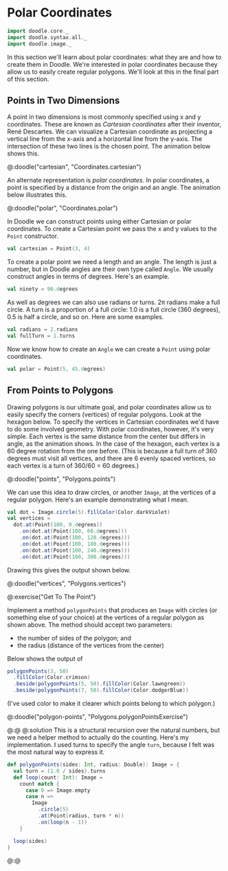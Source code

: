 # Polar Coordinates

```scala mdoc:invisible
import doodle.core._
import doodle.syntax.all._
import doodle.image._
```

In this section we'll learn about polar coordinates: what they are and how to create them in Doodle. We're interested in polar coordinates because they allow us to easily create regular polygons. We'll look at this in the final part of this section.


## Points in Two Dimensions

A point in two dimensions is most commonly specified using x and y coordinates. These are known as *Cartesian coordinates* after their inventor, René Descartes. We can visualize a Cartesian coordinate as projecting a vertical line from the x-axis and a horizontal line from the y-axis. The intersection of these two lines is the chosen point. The animation below shows this.

@:doodle("cartesian", "Coordinates.cartesian")

An alternate representation is *polar coordinates*. In polar coordinates, a point is specified by a distance from the origin and an angle. The animation below illustrates this.

@:doodle("polar", "Coordinates.polar")

In Doodle we can construct points using either Cartesian or polar coordinates. To create a Cartesian point we pass the x and y values to the `Point` constructor.

```scala mdoc:silent
val cartesian = Point(3, 4)
```

To create a polar point we need a length and an angle. The length is just a number, but in Doodle angles are their own type called `Angle`. We usually construct angles in terms of degrees. Here's an example.

```scala mdoc:silent
val ninety = 90.degrees
```

As well as degrees we can also use radians or turns. 2π radians make a full circle. A turn is a proportion of a full circle: 1.0 is a full circle (360 degrees), 0.5 is half a circle, and so on. Here are some examples.

```scala mdoc:silent
val radians = 2.radians
val fullTurn = 1.turns
```

Now we know how to create an `Angle` we can create a `Point` using polar coordinates.

```scala mdoc:silent
val polar = Point(5, 45.degrees)
```


## From Points to Polygons

Drawing polygons is our ultimate goal, and polar coordinates allow us to easily specify the corners (vertices) of regular polygons. Look at the hexagon below. To specify the vertices in Cartesian coordinates we'd have to do some involved geometry. With polar coordinates, however, it's very simple. Each vertex is the same distance from the center but differs in angle, as the animation shows. In the case of the hexagon, each vertex is a 60 degree rotation from the one before. (This is because a full turn of 360 degrees must visit all vertices, and there are 6 evenly spaced vertices, so each vertex is a turn of 360/60 = 60 degrees.)

@:doodle("points", "Polygons.points")

We can use this idea to draw circles, or another `Image`, at the vertices of a regular polygon. Here's an example demonstrating what I mean.

```scala mdoc:silent
val dot = Image.circle(5).fillColor(Color.darkViolet)
val vertices =
  dot.at(Point(100, 0.degrees))
    .on(dot.at(Point(100, 60.degrees)))
    .on(dot.at(Point(100, 120.degrees)))
    .on(dot.at(Point(100, 180.degrees)))
    .on(dot.at(Point(100, 240.degrees)))
    .on(dot.at(Point(100, 300.degrees)))
```

Drawing this gives the output shown below.

@:doodle("vertices", "Polygons.vertices")


@:exercise("Get To The Point")

Implement a method `polygonPoints` that produces an `Image` with circles (or something else of your choice) at the vertices of a regular polygon as shown above. The method should accept two parameters:

- the number of sides of the polygon; and
- the radius (distance of the vertices from the center)

Below shows the output of 

```scala
polygonPoints(3, 50)
  .fillColor(Color.crimson)
  .beside(polygonPoints(5, 50).fillColor(Color.lawngreen))
  .beside(polygonPoints(7, 50).fillColor(Color.dodgerBlue))
```

(I've used color to make it clearer which points belong to which polygon.)

@:doodle("polygon-points", "Polygons.polygonPointsExercise")

@:@
@:solution
This is a structural recursion over the natural numbers, but we need a helper method to actually do the counting. Here's my implementation. I used turns to specify the angle `turn`, because I felt was the most natural way to express it.

```scala mdoc:silent
def polygonPoints(sides: Int, radius: Double): Image = {
  val turn = (1.0 / sides).turns
  def loop(count: Int): Image =
    count match {
      case 0 => Image.empty
      case n =>
        Image
          .circle(5)
          .at(Point(radius, turn * n))
          .on(loop(n - 1))
    }

  loop(sides)
}
```
@:@
